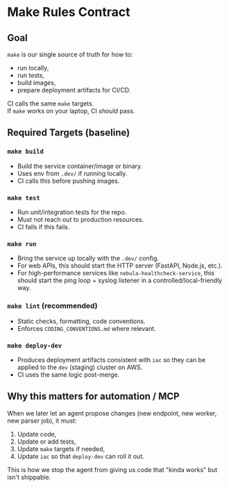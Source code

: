 # Make Rules Contract

## Goal
`make` is our single source of truth for how to:
- run locally,
- run tests,
- build images,
- prepare deployment artifacts for CI/CD.

CI calls the same `make` targets.  
If `make` works on your laptop, CI *should* pass.

## Required Targets (baseline)

### `make build`
- Build the service container/image or binary.
- Uses env from `.dev/` if running locally.
- CI calls this before pushing images.

### `make test`
- Run unit/integration tests for the repo.
- Must not reach out to production resources.
- CI fails if this fails.

### `make run`
- Bring the service up locally with the `.dev/` config.
- For web APIs, this should start the HTTP server (FastAPI, Node.js, etc.).
- For high-performance services like `nebula-healthcheck-service`, this should start the ping loop + syslog listener in a controlled/local-friendly way.

### `make lint` (recommended)
- Static checks, formatting, code conventions.
- Enforces `CODING_CONVENTIONS.md` where relevant.

### `make deploy-dev`
- Produces deployment artifacts consistent with `iac` so they can be applied to the `dev` (staging) cluster on AWS.
- CI uses the same logic post-merge.

## Why this matters for automation / MCP
When we later let an agent propose changes (new endpoint, new worker, new parser job), it must:
1. Update code,
2. Update or add tests,
3. Update `make` targets if needed,
4. Update `iac` so that `deploy-dev` can roll it out.

This is how we stop the agent from giving us code that "kinda works" but isn't shippable.

